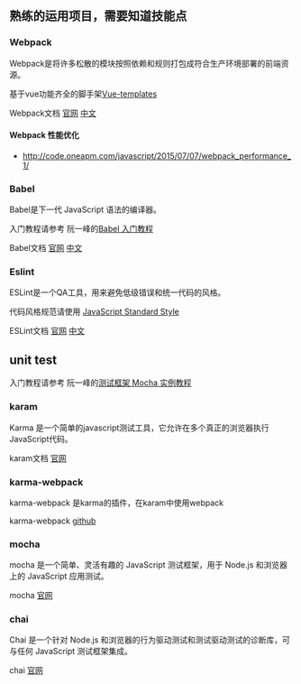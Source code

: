 ## 熟练的运用项目，需要知道技能点

### Webpack

Webpack是将许多松散的模块按照依赖和规则打包成符合生产环境部署的前端资源。

基于vue功能齐全的脚手架[Vue-templates](https://github.com/vuejs-templates/webpack)

Webpack文档 [官网](https://webpack.js.org/) [中文](http://webpackdoc.com/)

#### Webpack 性能优化
- http://code.oneapm.com/javascript/2015/07/07/webpack_performance_1/

### Babel

Babel是下一代 JavaScript 语法的编译器。

入门教程请参考 阮一峰的[Babel 入门教程](http://www.ruanyifeng.com/blog/2016/01/babel.html)

Babel文档 [官网](http://babeljs.io/) [中文](http://babeljs.cn/)

### Eslint

ESLint是一个QA工具，用来避免低级错误和统一代码的风格。

代码风格规范请使用 [JavaScript Standard Style](https://github.com/feross/standard)

ESLint文档 [官网](http://eslint.org/) [中文](https://github.com/Jocs/ESLint_docs)

## unit test

入门教程请参考 阮一峰的[测试框架 Mocha 实例教程](http://www.ruanyifeng.com/blog/2015/12/a-mocha-tutorial-of-examples.html)

### karam

Karma 是一个简单的javascript测试工具，它允许在多个真正的浏览器执行JavaScript代码。

karam文档 [官网](http://karma-runner.github.io/1.0/index.html)

### karma-webpack

karma-webpack 是karma的插件，在karam中使用webpack

karma-webpack [github](https://github.com/webpack/karma-webpack)

### mocha

mocha 是一个简单、灵活有趣的 JavaScript 测试框架，用于 Node.js 和浏览器上的 JavaScript 应用测试。

mocha [官网](https://mochajs.org/)

### chai

Chai 是一个针对 Node.js 和浏览器的行为驱动测试和测试驱动测试的诊断库，可与任何 JavaScript 测试框架集成。

chai [官网](http://chaijs.com/)
